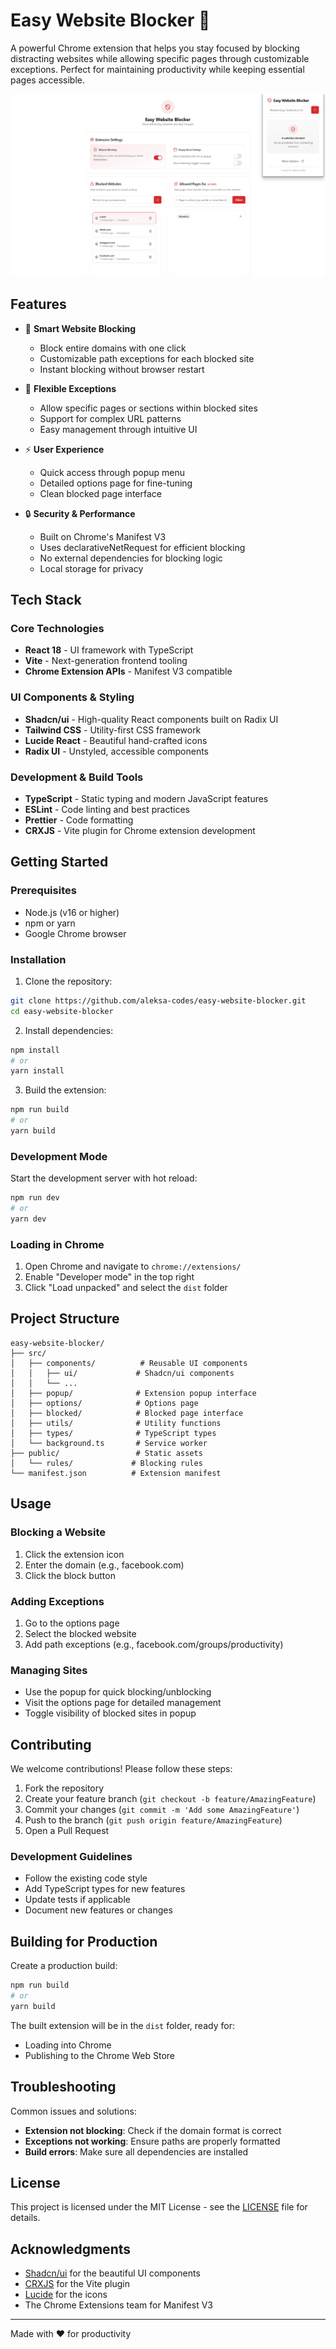 # Easy Website Blocker 🚫

A powerful Chrome extension that helps you stay focused by blocking distracting websites while allowing specific pages through customizable exceptions. Perfect for maintaining productivity while keeping essential pages accessible.

![Easy Website Blocker](./public/screenshot.png)

## Features

- 🚫 **Smart Website Blocking**
  - Block entire domains with one click
  - Customizable path exceptions for each blocked site
  - Instant blocking without browser restart
- 🎯 **Flexible Exceptions**

  - Allow specific pages or sections within blocked sites
  - Support for complex URL patterns
  - Easy management through intuitive UI

- ⚡ **User Experience**
  - Quick access through popup menu
  - Detailed options page for fine-tuning
  - Clean blocked page interface
- 🔒 **Security & Performance**
  - Built on Chrome's Manifest V3
  - Uses declarativeNetRequest for efficient blocking
  - No external dependencies for blocking logic
  - Local storage for privacy

## Tech Stack

### Core Technologies

- **React 18** - UI framework with TypeScript
- **Vite** - Next-generation frontend tooling
- **Chrome Extension APIs** - Manifest V3 compatible

### UI Components & Styling

- **Shadcn/ui** - High-quality React components built on Radix UI
- **Tailwind CSS** - Utility-first CSS framework
- **Lucide React** - Beautiful hand-crafted icons
- **Radix UI** - Unstyled, accessible components

### Development & Build Tools

- **TypeScript** - Static typing and modern JavaScript features
- **ESLint** - Code linting and best practices
- **Prettier** - Code formatting
- **CRXJS** - Vite plugin for Chrome extension development

## Getting Started

### Prerequisites

- Node.js (v16 or higher)
- npm or yarn
- Google Chrome browser

### Installation

1. Clone the repository:

```bash
git clone https://github.com/aleksa-codes/easy-website-blocker.git
cd easy-website-blocker
```

2. Install dependencies:

```bash
npm install
# or
yarn install
```

3. Build the extension:

```bash
npm run build
# or
yarn build
```

### Development Mode

Start the development server with hot reload:

```bash
npm run dev
# or
yarn dev
```

### Loading in Chrome

1. Open Chrome and navigate to `chrome://extensions/`
2. Enable "Developer mode" in the top right
3. Click "Load unpacked" and select the `dist` folder

## Project Structure

```
easy-website-blocker/
├── src/
│   ├── components/          # Reusable UI components
│   │   ├── ui/             # Shadcn/ui components
│   │   └── ...
│   ├── popup/              # Extension popup interface
│   ├── options/            # Options page
│   ├── blocked/            # Blocked page interface
│   ├── utils/              # Utility functions
│   ├── types/              # TypeScript types
│   └── background.ts       # Service worker
├── public/                 # Static assets
│   └── rules/             # Blocking rules
└── manifest.json          # Extension manifest
```

## Usage

### Blocking a Website

1. Click the extension icon
2. Enter the domain (e.g., facebook.com)
3. Click the block button

### Adding Exceptions

1. Go to the options page
2. Select the blocked website
3. Add path exceptions (e.g., facebook.com/groups/productivity)

### Managing Sites

- Use the popup for quick blocking/unblocking
- Visit the options page for detailed management
- Toggle visibility of blocked sites in popup

## Contributing

We welcome contributions! Please follow these steps:

1. Fork the repository
2. Create your feature branch (`git checkout -b feature/AmazingFeature`)
3. Commit your changes (`git commit -m 'Add some AmazingFeature'`)
4. Push to the branch (`git push origin feature/AmazingFeature`)
5. Open a Pull Request

### Development Guidelines

- Follow the existing code style
- Add TypeScript types for new features
- Update tests if applicable
- Document new features or changes

## Building for Production

Create a production build:

```bash
npm run build
# or
yarn build
```

The built extension will be in the `dist` folder, ready for:

- Loading into Chrome
- Publishing to the Chrome Web Store

## Troubleshooting

Common issues and solutions:

- **Extension not blocking**: Check if the domain format is correct
- **Exceptions not working**: Ensure paths are properly formatted
- **Build errors**: Make sure all dependencies are installed

## License

This project is licensed under the MIT License - see the [LICENSE](LICENSE) file for details.

## Acknowledgments

- [Shadcn/ui](https://ui.shadcn.com/) for the beautiful UI components
- [CRXJS](https://crxjs.dev/vite-plugin) for the Vite plugin
- [Lucide](https://lucide.dev/) for the icons
- The Chrome Extensions team for Manifest V3

---

Made with ❤️ for productivity
